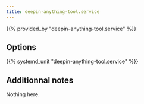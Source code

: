 ```yaml
---
title: deepin-anything-tool.service
---
```


{{% provided_by "deepin-anything-tool.service" %}}

## Options

{{% systemd_unit "deepin-anything-tool.service" %}}

## Additionnal notes

Nothing here.